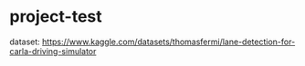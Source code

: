 # project-test

dataset: https://www.kaggle.com/datasets/thomasfermi/lane-detection-for-carla-driving-simulator
